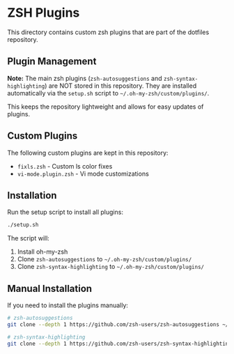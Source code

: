 # ZSH Plugins

This directory contains custom zsh plugins that are part of the dotfiles repository.

## Plugin Management

**Note:** The main zsh plugins (`zsh-autosuggestions` and `zsh-syntax-highlighting`) are NOT stored in this repository. They are installed automatically via the `setup.sh` script to `~/.oh-my-zsh/custom/plugins/`.

This keeps the repository lightweight and allows for easy updates of plugins.

## Custom Plugins

The following custom plugins are kept in this repository:

- `fixls.zsh` - Custom ls color fixes
- `vi-mode.plugin.zsh` - Vi mode customizations

## Installation

Run the setup script to install all plugins:

```bash
./setup.sh
```

The script will:
1. Install oh-my-zsh
2. Clone `zsh-autosuggestions` to `~/.oh-my-zsh/custom/plugins/`
3. Clone `zsh-syntax-highlighting` to `~/.oh-my-zsh/custom/plugins/`

## Manual Installation

If you need to install the plugins manually:

```bash
# zsh-autosuggestions
git clone --depth 1 https://github.com/zsh-users/zsh-autosuggestions ~/.oh-my-zsh/custom/plugins/zsh-autosuggestions

# zsh-syntax-highlighting
git clone --depth 1 https://github.com/zsh-users/zsh-syntax-highlighting ~/.oh-my-zsh/custom/plugins/zsh-syntax-highlighting
```
